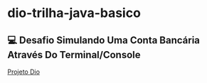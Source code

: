# dio-trilha-java-basico

## 💻 Desafio Simulando Uma Conta Bancária Através Do Terminal/Console

[Projeto Dio](https://github.com/digitalinnovationone/trilha-java-basico/tree/main/desafios/sintaxe)

